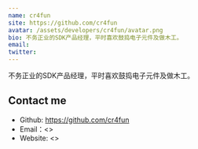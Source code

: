 ```yaml
---
name: cr4fun
site: https://github.com/cr4fun
avatar: /assets/developers/cr4fun/avatar.png
bio: 不务正业的SDK产品经理，平时喜欢鼓捣电子元件及做木工。
email: 
twitter: 
---
```


不务正业的SDK产品经理，平时喜欢鼓捣电子元件及做木工。

## Contact me

- Github: <https://github.com/cr4fun>
- Email：<>
- Website: <>
